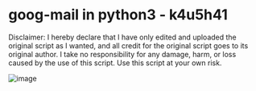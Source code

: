 # goog-mail in python3 - k4u5h41

Disclaimer: I hereby declare that I have only edited and uploaded the original script as I wanted, and all credit for the original script goes to its original author. I take no responsibility for any damage, harm, or loss caused by the use of this script. Use this script at your own risk.

![image](https://user-images.githubusercontent.com/66146701/222797102-b448dec5-e7a7-42d6-9f73-b099e19abe33.png)
